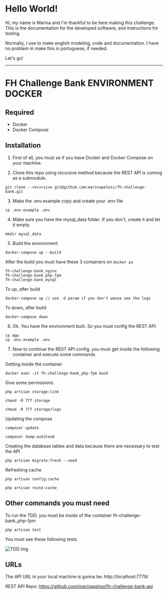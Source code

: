# Hello World!
Hi, my name is Marina and I'm thankful to be here making this challenge. This is the documentation for the developed software, and instructions for testing.

Normally, I use to make english modeling, code and documentation. I have no problem in make this in portuguese, if needed.

Let's go!

---
# FH Challenge Bank ENVIRONMENT DOCKER

## Required

+ Docker
+ Docker Compose

## Installation

1) First of all, you must se if you have Docker and Docker Compose on your machine.

2) Clone this repo using recursive method because the REST API is coming as a submodule.
``` 
git clone --recursive git@github.com:marinapelosi/fh-challenge-bank.git
``` 

3) Make the .env.example copy and create your .env file
``` 
cp .env.example .env
``` 

4) Make sure you have the mysql_data folder. If you don't, create it and let it empty.
```
mkdir mysql_data
``` 

5) Build the environment
```
docker-compose up --build
``` 

After the build you must have these 3 containers on `docker ps`

``` 
fh-challenge-bank_nginx
fh-challenge-bank_php-fpm
fh-challenge-bank_mysql
``` 


To up, after build
```
docker-compose up // use -d param if you don't wanna see the logs
``` 

To down, after build
``` 
docker-compose down
``` 

6) Ok. You have the environment built. So you must config the REST API.
```
cp app
cp .env.example .env
``` 

7) Now to continue the REST API config, you must get inside the following container and execute some commands

Getting inside the container
```
docker exec -it fh-challenge-bank_php-fpm bash
```

Give some permissions
```
php artisan storage:link
``` 

```
chmod -R 777 storage
``` 

```
chmod -R 777 storage/logs
``` 

Updating the compose
```
composer update
``` 

```
composer dump-autoload
``` 

Creating the database tables and data because there are necessary to test the API
```
php artisan migrate:fresh --seed
``` 

Refreshing cache
```
php artisan config:cache
``` 

```
php artisan route:cache
``` 

## Other commands you must need

To run the TDD, you must be inside of the container fh-challenge-bank_php-fpm

``` 
php artisan test
``` 

You must see these following tests

<img src="https://tech.marinapelosi.com/fh-challenge-bank/tdd.png" alt="TDD img">

## URLs

The API URL in your local machine is gonna be: http://localhost:7778/

REST API Repo: https://github.com/marinapelosi/fh-challenge-bank-api


